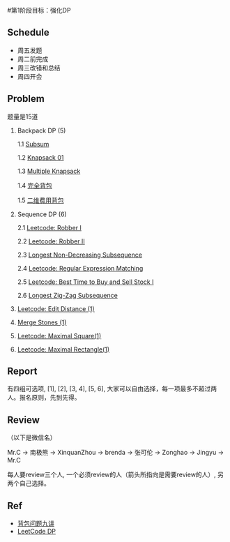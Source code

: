 #第1阶段目标：强化DP

## Schedule

* 周五发题
* 周二前完成
* 周三改错和总结
* 周四开会

## Problem

题量是15道

1. Backpack DP (5)

   1.1 [Subsum](https://github.com/BUPT-AC/AP/blob/master/workplace/prob/20150618/SubSum.md)

   1.2 [Knapsack 01](https://github.com/BUPT-AC/AP/blob/master/workplace/prob/20150618/Knapsack01.md)

   1.3 [Multiple Knapsack](https://github.com/BUPT-AC/AP/blob/master/workplace/prob/20150618/MultipleKnapsack.md)

   1.4 [完全背包](http://love-oriented.com/pack/P02.html)

   1.5 [二维费用背包](http://love-oriented.com/pack/P05.html)

2. Sequence DP (6)

   2.1 [Leetcode: Robber I](https://github.com/BUPT-AC/AP/blob/master/workplace/prob/20150618/Robber_I.md)

   2.2 [Leetcode: Robber II](https://github.com/BUPT-AC/AP/blob/master/workplace/prob/20150618/Robber_II.md)

   2.3 [Longest Non-Decreasing Subsequence](https://github.com/BUPT-AC/AP/blob/master/workplace/prob/20150618/LongestNonIncreasingSubseq.md)

   2.4 [Leetcode: Regular Expression Matching](https://github.com/BUPT-AC/AP/blob/master/workplace/prob/20150618/ReExpMatch.md)

   2.5 [Leetcode: Best Time to Buy and Sell Stock I](https://github.com/BUPT-AC/AP/blob/master/workplace/prob/20150618/BestTimetoBuyandSellStock_I.md)

   2.6 [Longest Zig-Zag Subsequence](https://github.com/BUPT-AC/AP/blob/master/workplace/prob/20150618/LongestZigZagSubseq.md)

3. [Leetcode: Edit Distance (1)](https://github.com/BUPT-AC/AP/blob/master/workplace/prob/20150618/EditDistance.md)

4. [Merge Stones (1)](https://github.com/BUPT-AC/AP/blob/master/workplace/prob/20150618/MergeRingStones.md)

5. [Leetcode: Maximal Square(1)](https://github.com/BUPT-AC/AP/blob/master/workplace/prob/20150618/MaximalSquare.md)

6. [Leetcode: Maximal Rectangle(1)](https://github.com/BUPT-AC/AP/blob/master/workplace/prob/20150618/MaximalRectangle.md)

## Report

有四组可选项, [1], [2], [3, 4], [5, 6], 大家可以自由选择，每一项最多不超过两人。报名原则，先到先得。

## Review
（以下是微信名）

Mr.C -> 南极熊 -> XinquanZhou -> brenda -> 张可伦 -> Zonghao -> Jingyu -> Mr.C

每人要review三个人, 一个必须review的人（箭头所指向是需要review的人）, 另两个自己选择。

## Ref
* [背包问题九讲](http://love-oriented.com/pack/)
* [LeetCode DP](https://leetcode.com/tag/dynamic-programming/)
